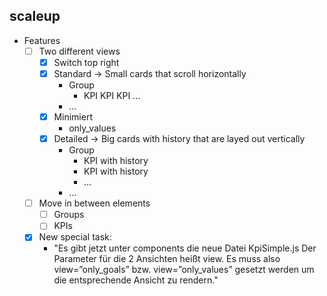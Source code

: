 ## scaleup
- Features
	- [ ] Two different views
		- [x] Switch top right
		- [x] Standard -> Small cards that scroll horizontally
			- Group
				- KPI KPI KPI ...
			- ...
		- [x] Minimiert
			- only_values
		- [x] Detailed -> Big cards with history that are layed out vertically
			- Group
				- KPI with history
				- KPI with history
				- ...
			- ... 
	- [ ] Move in between elements
		- [ ] Groups
		- [ ] KPIs
	- [x] New special task:
		- "Es gibt jetzt unter components die neue Datei KpiSimple.js Der Parameter für die 2 Ansichten heißt view. Es muss also view=”only_goals” bzw. view=”only_values” gesetzt werden um die entsprechende Ansicht zu rendern."

